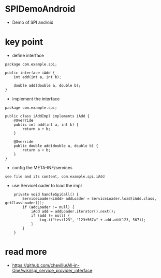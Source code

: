 # SPIDemoAndroid
* Demo of SPI android

# key point
* define interface
```
package com.example.spi;

public interface iAdd {
    int add(int a, int b);

    double add(double a, double b);
}

```

* implement the interface
```
package com.example.spi;

public class iAddImpl implements iAdd {
    @Override
    public int add(int a, int b) {
        return a + b;
    }

    @Override
    public double add(double a, double b) {
        return a + b;
    }
}

```

* config the META-INF/services
```
see file and its content, com.example.spi.iAdd
```

* use ServiceLoader to load the impl
```
    private void handleSpiCall() {
        ServiceLoader<iAdd> addLoader = ServiceLoader.load(iAdd.class, getClassLoader());
        if (addLoader != null) {
            iAdd add = addLoader.iterator().next();
            if (add != null) {
                Log.i("test123", "123+567=" + add.add(123, 567));
            }
        }
    }
```

# read more
* https://github.com/cheyiliu/All-in-One/wiki/spi_service_provider_interface
